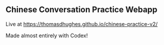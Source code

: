 ## Chinese Conversation Practice Webapp

Live at https://thomasdhughes.github.io/chinese-practice-v2/

Made almost entirely with Codex!
